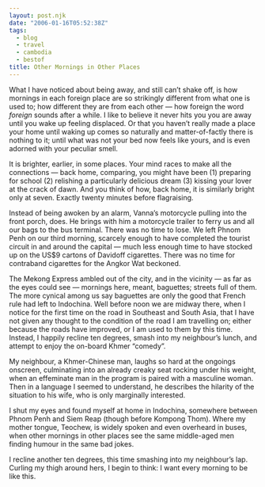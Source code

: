 ```yaml
---
layout: post.njk
date: "2006-01-16T05:52:38Z"
tags:
  - blog
  - travel
  - cambodia
  - bestof
title: Other Mornings in Other Places
---
```


What I have noticed about being away, and still can’t shake off, is how mornings in each foreign place are so strikingly different from what one is used to; how different they are from each other — how foreign the word _foreign_ sounds after a while. I like to believe it never hits you you are away until you wake up feeling displaced. Or that you haven’t really made a place your home until waking up comes so naturally and matter-of-factly there is nothing to it; until what was not your bed now feels like yours, and is even adorned with your peculiar smell.

It is brighter, earlier, in some places. Your mind races to make all the connections — back home, comparing, you might have been (1) preparing for school (2) relishing a particularly delicious dream (3) kissing your lover at the crack of dawn. And you think of how, back home, it is similarly bright only at seven. Exactly twenty minutes before flagraising.

Instead of being awoken by an alarm, Vanna’s motorcycle pulling into the front porch, does. He brings with him a motorcycle trailer to ferry us and all our bags to the bus terminal. There was no time to lose. We left Phnom Penh on our third morning, scarcely enough to have completed the tourist circuit in and around the capital — much less enough time to have stocked up on the US$9 cartons of Davidoff cigarettes. There was no time for contraband cigarettes for the Angkor Wat beckoned.

The Mekong Express ambled out of the city, and in the vicinity — as far as the eyes could see — mornings here, meant, baguettes; streets full of them. The more cynical among us say baguettes are only the good that French rule had left to Indochina. Well before noon we are midway there, when I notice for the first time on the road in Southeast and South Asia, that I have not given any thought to the condition of the road I am travelling on; either because the roads have improved, or I am used to them by this time. Instead, I happily recline ten degrees, smash into my neighbour’s lunch, and attempt to enjoy the on-board Khmer “comedy”.

My neighbour, a Khmer-Chinese man, laughs so hard at the ongoings onscreen, culminating into an already creaky seat rocking under his weight, when an effeminate man in the program is paired with a masculine woman. Then in a language I seemed to understand, he describes the hilarity of the situation to his wife, who is only marginally interested.

I shut my eyes and found myself at home in Indochina, somewhere between Phnom Penh and Siem Reap (though before Kompong Thom). Where my mother tongue, Teochew, is widely spoken and even overheard in buses, when other mornings in other places see the same middle-aged men finding humour in the same bad jokes.

I recline another ten degrees, this time smashing into my neighbour’s lap. Curling my thigh around hers, I begin to think: I want every morning to be like this.
